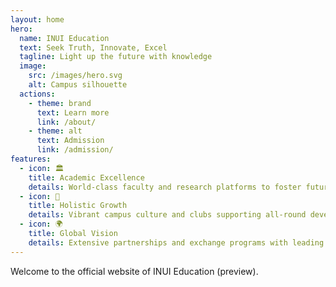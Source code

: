 ```yaml
---
layout: home
hero:
  name: INUI Education
  text: Seek Truth, Innovate, Excel
  tagline: Light up the future with knowledge
  image:
    src: /images/hero.svg
    alt: Campus silhouette
  actions:
    - theme: brand
      text: Learn more
      link: /about/
    - theme: alt
      text: Admission
      link: /admission/
features:
  - icon: 🏛️
    title: Academic Excellence
    details: World-class faculty and research platforms to foster future-ready talents.
  - icon: 🌱
    title: Holistic Growth
    details: Vibrant campus culture and clubs supporting all-round development.
  - icon: 🌍
    title: Global Vision
    details: Extensive partnerships and exchange programs with leading universities worldwide.
---
```


Welcome to the official website of INUI Education (preview).


